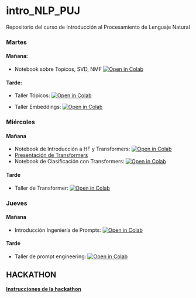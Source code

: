 # intro_NLP_PUJ

Repositorio del curso de Introducción al Procesamiento de Lenguaje Natural

### Martes 

#### Mañana:
- Notebook sobre Topicos, SVD, NMF [![Open in Colab](https://colab.research.google.com/assets/colab-badge.svg)](https://colab.research.google.com/github/profesanti/intro_NLP_PUJ/blob/main/Martes/SVD-NMF_est.ipynb)

#### Tarde:

- Taller Tópicos: [![Open in Colab](https://colab.research.google.com/assets/colab-badge.svg)](https://colab.research.google.com/github/profesanti/intro_NLP_PUJ/blob/main/Martes/Taller_1_topicos_est.ipynb)
  
- Taller Embeddings: [![Open in Colab](https://colab.research.google.com/assets/colab-badge.svg)](https://colab.research.google.com/github/profesanti/intro_NLP_PUJ/blob/main/Martes/Taller_2_Embeddings_Estudiantes.ipynb)

### Miércoles

#### Mañana
- Notebook de Introducción a HF y Transformers: [![Open in Colab](https://colab.research.google.com/assets/colab-badge.svg)](https://colab.research.google.com/github/profesanti/intro_NLP_PUJ/blob/main/Miercoles/introduction_short.ipynb)
- [Presentación de Transformers](https://github.com/profesanti/intro_NLP_PUJ/blob/main/Miercoles/Intro_Transformers_PUJsummer.pdf)
- Notebook de Clasificación con Transformers: [![Open in Colab](https://colab.research.google.com/assets/colab-badge.svg)](https://colab.research.google.com/github/profesanti/intro_NLP_PUJ/blob/main/Miercoles/classification.ipynb)

#### Tarde
- Taller de Transformer: [![Open in Colab](https://colab.research.google.com/assets/colab-badge.svg)](https://colab.research.google.com/github/profesanti/intro_NLP_PUJ/blob/main/Miercoles/taller_miercoles_estudiantes.ipynb)

### Jueves

#### Mañana
- Introducción Ingeniería de Prompts: [![Open in Colab](https://colab.research.google.com/assets/colab-badge.svg)](https://colab.research.google.com/github/profesanti/intro_NLP_PUJ/blob/main/Jueves/manana/intro_prompt_eng.ipynb)

#### Tarde
- Taller de prompt engineering: [![Open in Colab](https://colab.research.google.com/assets/colab-badge.svg)](https://colab.research.google.com/github/profesanti/intro_NLP_PUJ/blob/main/Jueves/tarde/taller_prompt_eng.ipynb)

## HACKATHON 

**[Instrucciones de la hackathon](https://github.com/profesanti/intro_NLP_PUJ/blob/main/viernes/Hackathon%202024%20-%20Ressolve%20-%20Universidad%20Pontificia%20Javeriana.md)**
